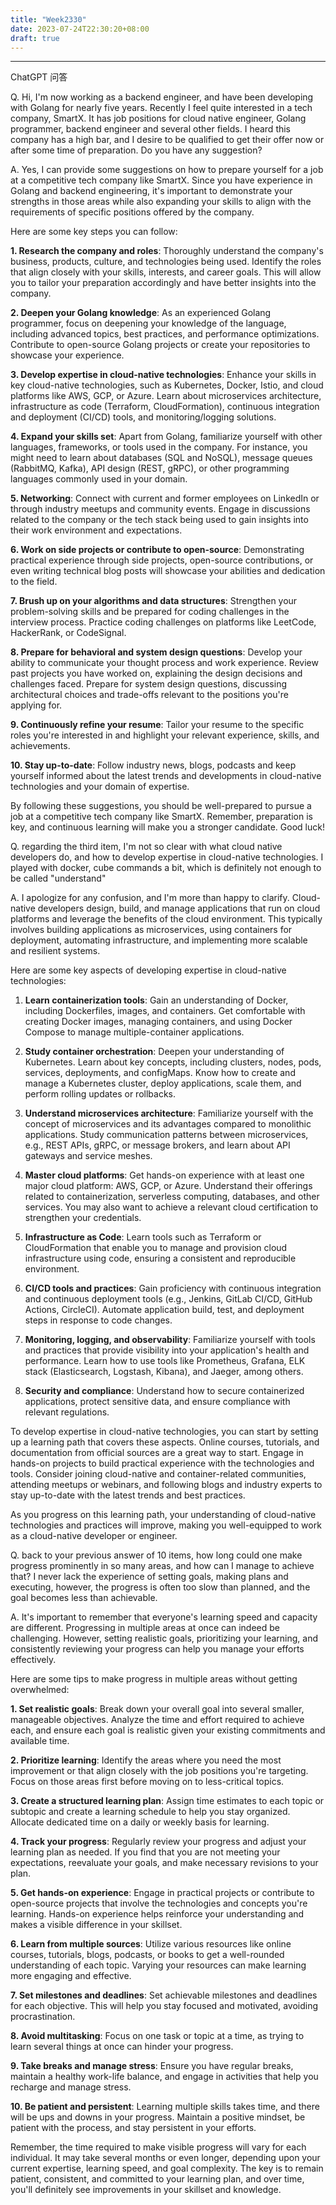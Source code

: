 ```yaml
---
title: "Week2330"
date: 2023-07-24T22:30:20+08:00
draft: true
---
```




---
ChatGPT 问答

Q. Hi, I'm now working as a backend engineer, and have been developing with Golang for nearly five years. Recently I feel quite interested in a tech company, SmartX. It has job positions for cloud native engineer, Golang programmer, backend engineer and several other fields. I heard this company has a high bar, and I desire to be qualified to get their offer now or after some time of preparation. Do you have any suggestion?

A. Yes, I can provide some suggestions on how to prepare yourself for a job at a competitive tech company like SmartX. Since you have experience in Golang and backend engineering, it's important to demonstrate your strengths in those areas while also expanding your skills to align with the requirements of specific positions offered by the company.

Here are some key steps you can follow:

**1. Research the company and roles**: Thoroughly understand the company's business, products, culture, and technologies being used. Identify the roles that align closely with your skills, interests, and career goals. This will allow you to tailor your preparation accordingly and have better insights into the company.

**2. Deepen your Golang knowledge**: As an experienced Golang programmer, focus on deepening your knowledge of the language, including advanced topics, best practices, and performance optimizations. Contribute to open-source Golang projects or create your repositories to showcase your experience.

**3. Develop expertise in cloud-native technologies**: Enhance your skills in key cloud-native technologies, such as Kubernetes, Docker, Istio, and cloud platforms like AWS, GCP, or Azure. Learn about microservices architecture, infrastructure as code (Terraform, CloudFormation), continuous integration and deployment (CI/CD) tools, and monitoring/logging solutions.

**4. Expand your skills set**: Apart from Golang, familiarize yourself with other languages, frameworks, or tools used in the company. For instance, you might need to learn about databases (SQL and NoSQL), message queues (RabbitMQ, Kafka), API design (REST, gRPC), or other programming languages commonly used in your domain.

**5. Networking**: Connect with current and former employees on LinkedIn or through industry meetups and community events. Engage in discussions related to the company or the tech stack being used to gain insights into their work environment and expectations.

**6. Work on side projects or contribute to open-source**: Demonstrating practical experience through side projects, open-source contributions, or even writing technical blog posts will showcase your abilities and dedication to the field.

**7. Brush up on your algorithms and data structures**: Strengthen your problem-solving skills and be prepared for coding challenges in the interview process. Practice coding challenges on platforms like LeetCode, HackerRank, or CodeSignal.

**8. Prepare for behavioral and system design questions**: Develop your ability to communicate your thought process and work experience. Review past projects you have worked on, explaining the design decisions and challenges faced. Prepare for system design questions, discussing architectural choices and trade-offs relevant to the positions you're applying for.

**9. Continuously refine your resume**: Tailor your resume to the specific roles you're interested in and highlight your relevant experience, skills, and achievements.

**10. Stay up-to-date**: Follow industry news, blogs, podcasts and keep yourself informed about the latest trends and developments in cloud-native technologies and your domain of expertise.

By following these suggestions, you should be well-prepared to pursue a job at a competitive tech company like SmartX. Remember, preparation is key, and continuous learning will make you a stronger candidate. Good luck!


Q. regarding the third item, I'm not so clear with what cloud native developers do, and how to develop expertise in cloud-native technologies. I played with docker, cube commands a bit, which is definitely not enough to be called "understand"

A. I apologize for any confusion, and I'm more than happy to clarify. Cloud-native developers design, build, and manage applications that run on cloud platforms and leverage the benefits of the cloud environment. This typically involves building applications as microservices, using containers for deployment, automating infrastructure, and implementing more scalable and resilient systems.

Here are some key aspects of developing expertise in cloud-native technologies:

1. **Learn containerization tools**: Gain an understanding of Docker, including Dockerfiles, images, and containers. Get comfortable with creating Docker images, managing containers, and using Docker Compose to manage multiple-container applications.

2. **Study container orchestration**: Deepen your understanding of Kubernetes. Learn about key concepts, including clusters, nodes, pods, services, deployments, and configMaps. Know how to create and manage a Kubernetes cluster, deploy applications, scale them, and perform rolling updates or rollbacks.

3. **Understand microservices architecture**: Familiarize yourself with the concept of microservices and its advantages compared to monolithic applications. Study communication patterns between microservices, e.g., REST APIs, gRPC, or message brokers, and learn about API gateways and service meshes.

4. **Master cloud platforms**: Get hands-on experience with at least one major cloud platform: AWS, GCP, or Azure. Understand their offerings related to containerization, serverless computing, databases, and other services. You may also want to achieve a relevant cloud certification to strengthen your credentials.

5. **Infrastructure as Code**: Learn tools such as Terraform or CloudFormation that enable you to manage and provision cloud infrastructure using code, ensuring a consistent and reproducible environment.

6. **CI/CD tools and practices**: Gain proficiency with continuous integration and continuous deployment tools (e.g., Jenkins, GitLab CI/CD, GitHub Actions, CircleCI). Automate application build, test, and deployment steps in response to code changes.

7. **Monitoring, logging, and observability**: Familiarize yourself with tools and practices that provide visibility into your application's health and performance. Learn how to use tools like Prometheus, Grafana, ELK stack (Elasticsearch, Logstash, Kibana), and Jaeger, among others.

8. **Security and compliance**: Understand how to secure containerized applications, protect sensitive data, and ensure compliance with relevant regulations.

To develop expertise in cloud-native technologies, you can start by setting up a learning path that covers these aspects. Online courses, tutorials, and documentation from official sources are a great way to start. Engage in hands-on projects to build practical experience with the technologies and tools. Consider joining cloud-native and container-related communities, attending meetups or webinars, and following blogs and industry experts to stay up-to-date with the latest trends and best practices.

As you progress on this learning path, your understanding of cloud-native technologies and practices will improve, making you well-equipped to work as a cloud-native developer or engineer.


Q. back to your previous answer of 10 items, how long could one make progress prominently in so many areas, and how can I manage to achieve that? I never lack the experience of setting goals, making plans and executing, however, the progress is often too slow than planned, and the goal becomes less than achievable.

A. It's important to remember that everyone's learning speed and capacity are different. Progressing in multiple areas at once can indeed be challenging. However, setting realistic goals, prioritizing your learning, and consistently reviewing your progress can help you manage your efforts effectively.

Here are some tips to make progress in multiple areas without getting overwhelmed:

**1. Set realistic goals**: Break down your overall goal into several smaller, manageable objectives. Analyze the time and effort required to achieve each, and ensure each goal is realistic given your existing commitments and available time.

**2. Prioritize learning**: Identify the areas where you need the most improvement or that align closely with the job positions you're targeting. Focus on those areas first before moving on to less-critical topics.

**3. Create a structured learning plan**: Assign time estimates to each topic or subtopic and create a learning schedule to help you stay organized. Allocate dedicated time on a daily or weekly basis for learning.

**4. Track your progress**: Regularly review your progress and adjust your learning plan as needed. If you find that you are not meeting your expectations, reevaluate your goals, and make necessary revisions to your plan.

**5. Get hands-on experience**: Engage in practical projects or contribute to open-source projects that involve the technologies and concepts you're learning. Hands-on experience helps reinforce your understanding and makes a visible difference in your skillset.

**6. Learn from multiple sources**: Utilize various resources like online courses, tutorials, blogs, podcasts, or books to get a well-rounded understanding of each topic. Varying your resources can make learning more engaging and effective.

**7. Set milestones and deadlines**: Set achievable milestones and deadlines for each objective. This will help you stay focused and motivated, avoiding procrastination.

**8. Avoid multitasking**: Focus on one task or topic at a time, as trying to learn several things at once can hinder your progress.

**9. Take breaks and manage stress**: Ensure you have regular breaks, maintain a healthy work-life balance, and engage in activities that help you recharge and manage stress.

**10. Be patient and persistent**: Learning multiple skills takes time, and there will be ups and downs in your progress. Maintain a positive mindset, be patient with the process, and stay persistent in your efforts.

Remember, the time required to make visible progress will vary for each individual. It may take several months or even longer, depending upon your current expertise, learning speed, and goal complexity. The key is to remain patient, consistent, and committed to your learning plan, and over time, you'll definitely see improvements in your skillset and knowledge.
